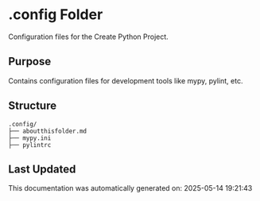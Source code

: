 <!-- filepath: /home/michaelnewham/bin/python_projects/create_python_project/.config/aboutthisfolder.md -->
# .config Folder

Configuration files for the Create Python Project.

## Purpose

Contains configuration files for development tools like mypy, pylint, etc.

## Structure

```
.config/
├── aboutthisfolder.md
├── mypy.ini
├── pylintrc

```

## Last Updated

This documentation was automatically generated on: 2025-05-14 19:21:43

